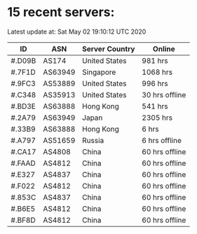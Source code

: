 # 15 recent servers:

Latest update at: Sat May 02 19:10:12 UTC 2020

| ID | ASN | Server Country | Online |
| -- | --- | -------------- | ------ |
| #.D09B | AS174 | United States | 981 hrs |
| #.7F1D | AS63949 | Singapore | 1068 hrs |
| #.9FC3 | AS53889 | United States | 996 hrs |
| #.C348 | AS35913 | United States | 30 hrs offline |
| #.BD3E | AS63888 | Hong Kong | 541 hrs |
| #.2A79 | AS63949 | Japan | 2305 hrs |
| #.33B9 | AS63888 | Hong Kong | 6 hrs |
| #.A797 | AS51659 | Russia | 6 hrs offline |
| #.CA17 | AS4808 | China | 60 hrs offline |
| #.FAAD | AS4812 | China | 60 hrs offline |
| #.E327 | AS4837 | China | 60 hrs offline |
| #.F022 | AS4812 | China | 60 hrs offline |
| #.853C | AS4837 | China | 60 hrs offline |
| #.B6E5 | AS4812 | China | 60 hrs offline |
| #.BF8D | AS4812 | China | 60 hrs offline |

